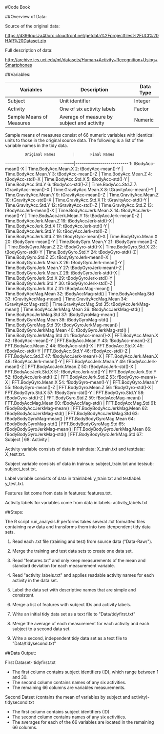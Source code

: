 #Code Book 

##Overview of Data:

Source of the original data:

https://d396qusza40orc.cloudfront.net/getdata%2Fprojectfiles%2FUCI%20HAR%20Dataset.zip

Full description of data:

http://archive.ics.uci.edu/ml/datasets/Human+Activity+Recognition+Using+Smartphones

##Variables:

Variables | Description| Data Type
----------|---------------|---------------------------------
Subject | Unit identifier| Integer
Activity | One of six activity labels| Factor
Sample Means of Measures | Average of measure by subject and activity| Numeric

Sample means of measures consist of 66 numeric variables with identical units to those in the original source data. The following is a list of the variable names in the tidy data.

             Original Names        |       Final Names
-----------------------------------|---------------------------
 1:           tBodyAcc-mean()-X    |      Time.BodyAcc.Mean.X
 2:           tBodyAcc-mean()-Y     |     Time.BodyAcc.Mean.Y
 3:           tBodyAcc-mean()-Z      |    Time.BodyAcc.Mean.Z
 4:            tBodyAcc-std()-X     |      Time.BodyAcc.Std.X
 5:            tBodyAcc-std()-Y     |      Time.BodyAcc.Std.Y
 6:            tBodyAcc-std()-Z     |      Time.BodyAcc.Std.Z
 7:        tGravityAcc-mean()-X   |    Time.GravityAcc.Mean.X
 8:        tGravityAcc-mean()-Y   |    Time.GravityAcc.Mean.Y
 9:        tGravityAcc-mean()-Z    |   Time.GravityAcc.Mean.Z
10:         tGravityAcc-std()-X    |    Time.GravityAcc.Std.X
11:         tGravityAcc-std()-Y    |    Time.GravityAcc.Std.Y
12:         tGravityAcc-std()-Z   |     Time.GravityAcc.Std.Z
13:       tBodyAccJerk-mean()-X   |   Time.BodyAccJerk.Mean.X
14:       tBodyAccJerk-mean()-Y   |   Time.BodyAccJerk.Mean.Y
15:       tBodyAccJerk-mean()-Z   |   Time.BodyAccJerk.Mean.Z
16:        tBodyAccJerk-std()-X   |    Time.BodyAccJerk.Std.X
17:        tBodyAccJerk-std()-Y   |    Time.BodyAccJerk.Std.Y
18:        tBodyAccJerk-std()-Z    |   Time.BodyAccJerk.Std.Z
19:          tBodyGyro-mean()-X     |    Time.BodyGyro.Mean.X
20:          tBodyGyro-mean()-Y    |     Time.BodyGyro.Mean.Y
21:          tBodyGyro-mean()-Z    |     Time.BodyGyro.Mean.Z
22:           tBodyGyro-std()-X    |      Time.BodyGyro.Std.X
23:           tBodyGyro-std()-Y    |      Time.BodyGyro.Std.Y
24:           tBodyGyro-std()-Z   |       Time.BodyGyro.Std.Z
25:      tBodyGyroJerk-mean()-X  |   Time.BodyGyroJerk.Mean.X
26:      tBodyGyroJerk-mean()-Y   |  Time.BodyGyroJerk.Mean.Y
27:      tBodyGyroJerk-mean()-Z   |  Time.BodyGyroJerk.Mean.Z
28:       tBodyGyroJerk-std()-X   |   Time.BodyGyroJerk.Std.X
29:       tBodyGyroJerk-std()-Y    |  Time.BodyGyroJerk.Std.Y
30:       tBodyGyroJerk-std()-Z    |  Time.BodyGyroJerk.Std.Z
31:          tBodyAccMag-mean()   |      Time.BodyAccMag.Mean
32:           tBodyAccMag-std()    |      Time.BodyAccMag.Std
33:       tGravityAccMag-mean()   |   Time.GravityAccMag.Mean
34:        tGravityAccMag-std()   |    Time.GravityAccMag.Std
35:      tBodyAccJerkMag-mean()  |   Time.BodyAccJerkMag.Mean
36:       tBodyAccJerkMag-std()  |    Time.BodyAccJerkMag.Std
37:         tBodyGyroMag-mean()    |    Time.BodyGyroMag.Mean
38:          tBodyGyroMag-std()   |      Time.BodyGyroMag.Std
39:     tBodyGyroJerkMag-mean()  |  Time.BodyGyroJerkMag.Mean
40:      tBodyGyroJerkMag-std()   |  Time.BodyGyroJerkMag.Std
41:           fBodyAcc-mean()-X     |      FFT.BodyAcc.Mean.X
42:           fBodyAcc-mean()-Y     |      FFT.BodyAcc.Mean.Y
43:           fBodyAcc-mean()-Z     |      FFT.BodyAcc.Mean.Z
44:            fBodyAcc-std()-X      |      FFT.BodyAcc.Std.X
45:            fBodyAcc-std()-Y    |        FFT.BodyAcc.Std.Y
46:            fBodyAcc-std()-Z    |        FFT.BodyAcc.Std.Z
47:       fBodyAccJerk-mean()-X    |   FFT.BodyAccJerk.Mean.X
48:       fBodyAccJerk-mean()-Y   |   FFT.BodyAccJerk.Mean.Y
49:       fBodyAccJerk-mean()-Z   |    FFT.BodyAccJerk.Mean.Z
50:        fBodyAccJerk-std()-X   |     FFT.BodyAccJerk.Std.X
51:        fBodyAccJerk-std()-Y   |     FFT.BodyAccJerk.Std.Y
52:        fBodyAccJerk-std()-Z   |     FFT.BodyAccJerk.Std.Z
53:          fBodyGyro-mean()-X    |      FFT.BodyGyro.Mean.X
54:          fBodyGyro-mean()-Y    |      FFT.BodyGyro.Mean.Y
55:          fBodyGyro-mean()-Z     |     FFT.BodyGyro.Mean.Z
56:           fBodyGyro-std()-X    |       FFT.BodyGyro.Std.X
57:           fBodyGyro-std()-Y    |       FFT.BodyGyro.Std.Y
58:           fBodyGyro-std()-Z     |      FFT.BodyGyro.Std.Z
59:          fBodyAccMag-mean()    |      FFT.BodyAccMag.Mean
60:           fBodyAccMag-std()    |       FFT.BodyAccMag.Std
61:  fBodyBodyAccJerkMag-mean() | FFT.BodyBodyAccJerkMag.Mean
62:   fBodyBodyAccJerkMag-std() |  FFT.BodyBodyAccJerkMag.Std
63:     fBodyBodyGyroMag-mean() |    FFT.BodyBodyGyroMag.Mean
64:      fBodyBodyGyroMag-std()  |    FFT.BodyBodyGyroMag.Std
65: fBodyBodyGyroJerkMag-mean()| FFT.BodyBodyGyroJerkMag.Mean
66:  fBodyBodyGyroJerkMag-std() | FFT.BodyBodyGyroJerkMag.Std
67: Subject |
68: Activity |

Activity variable consists of data in traindata: X_train.txt and testdata: X_test.txt.

Subject variable consists of data in trainsub: subject_train.txt and testsub: subject_test.txt.

Label variable consists of data in trainlabel: y_train.txt and testlabel: y_test.txt.

Features list come from data in features: features.txt.

Activity labels for variables come from data in labels: activity_labels.txt

##Steps:

The R script run_analysis.R performs takes several .txt formatted files containing raw data and transforms them
into two idenpendent tidy data sets.

1. Read each .txt file (training and test) from source data ("Data-Raw/").

2. Merge the training and test data sets to create one data set.

3. Read "features.txt" and only keep measurements of the mean and standard deviation for each measurement variable.

4. Read "activity_labels.txt" and applies readable activity names for each activity in the data set.

5. Label the data set with descriptive names that are simple and consistent. 

6. Merge a list of features with subject IDs and activity labels. 

6. Write an initial tidy data set as a text file to "Data/tidyfirst.txt"

7. Merge the average of each measurement for each activity and each subject to a second data set. 

8. Write a second, independent tidy data set as a text file to "Data/tidysecond.txt"

##Data Output:

First Dataset- tidyfirst.txt

* The first column contains subject identifiers (ID), which range between 1 and 30.
* The second column contains names of any six activities.
* The remaining 66 columns are variables measurements.

Second Datset (contains the mean of variables by subject and activity)- tidysecond.txt

* The first column contains subject identifiers (ID)
* The second column contains names of any six activities.
* The averages for each of the 66 variables are located in the remaining 66 columns.
